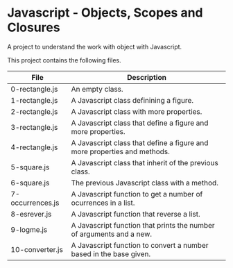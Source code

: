 # Javascript - Objects, Scopes and Closures

A project to understand the work with object with Javascript.

This project contains the following files.

| File | Description |
| ---- | ----------- |
| 0-rectangle.js | An empty class. |
| 1-rectangle.js | A Javascript class definining a figure. |
| 2-rectangle.js | A Javascript class with more properties. |
| 3-rectangle.js | A Javascript class that define a figure and more properties. |
| 4-rectangle.js | A Javascript class that define a figure and more properties and methods. |
| 5-square.js | A Javascript class that inherit of the previous class. |
| 6-square.js | The previous Javascript class with a method. |
| 7-occurrences.js | A Javascript function  to get a number of ocurrences in a list. |
| 8-esrever.js | A Javascript function that reverse a list. |
| 9-logme.js | A Javascript function that prints the number of arguments and a new. |
| 10-converter.js | A Javascript function to convert a number based in the base given. |
